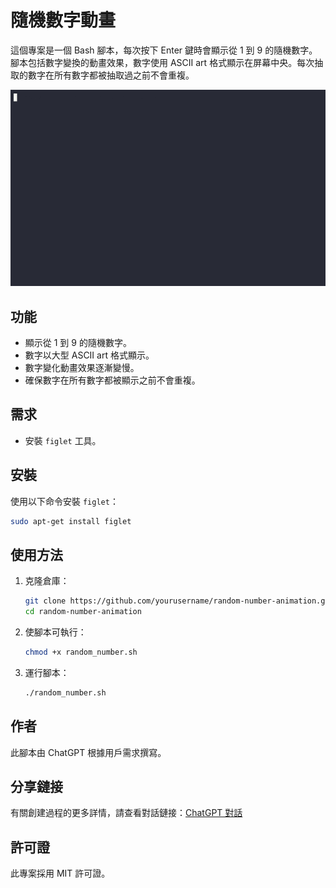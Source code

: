 
# 隨機數字動畫

這個專案是一個 Bash 腳本，每次按下 Enter 鍵時會顯示從 1 到 9 的隨機數字。腳本包括數字變換的動畫效果，數字使用 ASCII art 格式顯示在屏幕中央。每次抽取的數字在所有數字都被抽取過之前不會重複。

![Demo](demo.gif)

## 功能

- 顯示從 1 到 9 的隨機數字。
- 數字以大型 ASCII art 格式顯示。
- 數字變化動畫效果逐漸變慢。
- 確保數字在所有數字都被顯示之前不會重複。

## 需求

- 安裝 `figlet` 工具。

## 安裝

使用以下命令安裝 `figlet`：
```bash
sudo apt-get install figlet
```

## 使用方法

1. 克隆倉庫：
   ```bash
   git clone https://github.com/yourusername/random-number-animation.git
   cd random-number-animation
   ```

2. 使腳本可執行：
   ```bash
   chmod +x random_number.sh
   ```

3. 運行腳本：
   ```bash
   ./random_number.sh
   ```

## 作者

此腳本由 ChatGPT 根據用戶需求撰寫。

## 分享鏈接

有關創建過程的更多詳情，請查看對話鏈接：[ChatGPT 對話](https://chatgpt.com/share/fdadc2ea-97f0-4519-b7e9-4b9420e9aa7d)

## 許可證

此專案採用 MIT 許可證。
